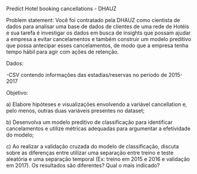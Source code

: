 Predict Hotel booking cancellations - DHAUZ


Problem statement:
Você foi contratado pela DHAUZ como cientista de dados para analisar uma base de dados de clientes de uma rede de Hotéis e sua tarefa é investigar os dados em busca de insights que possam ajudar a empresa a evitar cancelamentos e também construir um modelo preditivo que possa antecipar esses cancelamentos, de modo que a empresa tenha tempo hábil para agir com ações de retenção.



Dados: 

-CSV contendo informações das estadias/reservas no período de 2015-2017



Objetivo:

a) Elabore hipóteses e visualizações envolvendo a variável cancellation e, pelo menos, outras
duas variáveis presentes no dataset;

b) Desenvolva um modelo preditivo de classificação para identificar cancelamentos e utilize
métricas adequadas para argumentar a efetividade do modelo;

c) Ao realizar a validação cruzada do modelo de classificação, discuta sobre as diferenças entre
utilizar uma separação entre treino e teste aleatória e uma separação temporal (Ex: treino em
2015 e 2016 e validação em 2017). Os resultados são diferentes? Qual o mais indicado?
